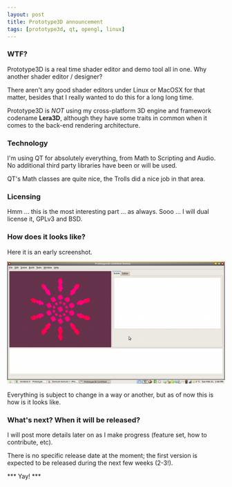 ```yaml
--- 
layout: post
title: Prototype3D announcement
tags: [prototype3d, qt, opengl, linux] 
---
```


### WTF?

Prototype3D is a real time shader editor and demo tool all in one. Why another shader editor / designer?

There aren't any good shader editors under Linux or MacOSX for that matter, besides that I really wanted to do this for a long
long time.

Prototype3D is *NOT* using my cross-platform 3D engine and framework codename **Lera3D**, although they have some traits in common
when it comes to the back-end rendering architecture.

### Technology

I'm using QT for absolutely everything, from Math to Scripting and Audio. No additional third party libraries have been or will be used.

QT's Math classes are quite nice, the Trolls did a nice job in that area.

### Licensing

Hmm ... this is the most interesting part ... as always. Sooo ... I will dual license it, GPLv3 and BSD.

### How does it looks like?

Here it is an early screenshot.

<a href="/images/2010/02/stage01.png" class="image">
<img src="/images/2010/02/stage01_thumb.png"></a>

Everything is subject to change in a way or another, but as of now this is how is it looks like.

### What's next? When it will be released?

I will post more details later on as I make progress (feature set, how to contribute, etc). 

There is no specific release date at the moment; the first version is expected to be released during the next few weeks (2-3!). 

*** Yay! ***
